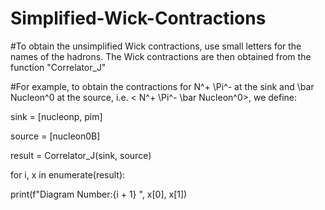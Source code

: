 # Simplified-Wick-Contractions

#To obtain the unsimplified Wick contractions, use small letters for the names of the hadrons. The Wick contractions are then obtained from the function "Correlator_J"

#For example, to obtain the contractions for N^+ \Pi^- at the sink and \bar Nucleon^0 at the source, i.e. < N^+ \Pi^- \bar Nucleon^0>, we define:

sink = [nucleonp, pim] 

source = [nucleon0B] 

result = Correlator_J(sink, source)

for i, x in enumerate(result):

print(f"Diagram Number:{i + 1} ", x[0], x[1])
